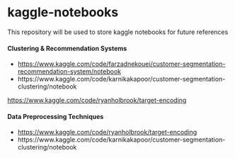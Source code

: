 # kaggle-notebooks
This repository will be used to store kaggle notebooks for future references



#### **Clustering & Recommendation Systems**

<ul>
  <li>
    <a href="https://www.kaggle.com/code/farzadnekouei/customer-segmentation-recommendation-system/notebook" target="_blank">https://www.kaggle.com/code/farzadnekouei/customer-segmentation-recommendation-system/notebook</a>
  </li>
  
  <li>
    https://www.kaggle.com/code/karnikakapoor/customer-segmentation-clustering/notebook
  </li>

  
</ul>



https://www.kaggle.com/code/ryanholbrook/target-encoding

#### **Data Preprocessing Techniques**

<ul>
  <li>
    <a href="https://www.kaggle.com/code/ryanholbrook/target-encoding" target="_blank">https://www.kaggle.com/code/ryanholbrook/target-encoding</a>
  </li>
  
  <li>
    https://www.kaggle.com/code/karnikakapoor/customer-segmentation-clustering/notebook
  </li>

  
</ul>

